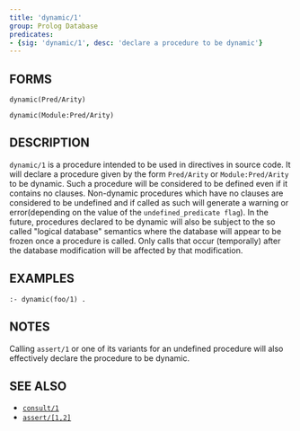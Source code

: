 ```yaml
---
title: 'dynamic/1'
group: Prolog Database
predicates:
- {sig: 'dynamic/1', desc: 'declare a procedure to be dynamic'}
---
```


## FORMS
```
dynamic(Pred/Arity)

dynamic(Module:Pred/Arity)
```
## DESCRIPTION

`dynamic/1` is a procedure intended to be used in directives in source code. It will declare a procedure given by the form `Pred/Arity` or `Module:Pred/Arity` to be dynamic. Such a procedure will be considered to be defined even if it contains no clauses. Non-dynamic procedures which have no clauses are considered to be undefined and if called as such will generate a warning or error(depending on the value of the `undefined_predicate flag`). In the future, procedures declared to be dynamic will also be subject to the so called &quot;logical database&quot; semantics where the database will appear to be frozen once a procedure is called. Only calls that occur (temporally) after the database modification will be affected by that modification.

## EXAMPLES
```
:- dynamic(foo/1) .
```
## NOTES

Calling `assert/1` or one of its variants for an undefined procedure will also effectively declare the procedure to be dynamic.

## SEE ALSO

- [`consult/1`](consult12.html)
- [`assert/[1,2]`](assert12.html)
